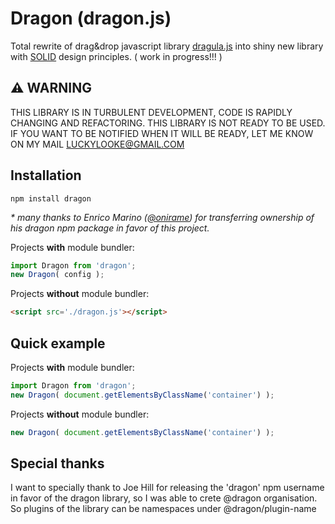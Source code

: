 # Dragon (dragon.js)
Total rewrite of drag&drop javascript library [dragula.js](https://github.com/bevacqua/dragula) into shiny new library with [SOLID](https://en.wikipedia.org/wiki/SOLID_%28object-oriented_design%29) design principles. ( work in progress!!! )

## :warning: WARNING
THIS LIBRARY IS IN TURBULENT DEVELOPMENT, CODE IS RAPIDLY CHANGING AND REFACTORING. THIS LIBRARY IS NOT READY TO BE USED. IF YOU WANT TO BE NOTIFIED WHEN IT WILL BE READY, LET ME KNOW ON MY MAIL LUCKYLOOKE@GMAIL.COM

## Installation
```
npm install dragon
```
*\* many thanks to Enrico Marino ([@onirame](https://www.npmjs.com/~onirame)) for transferring ownership of his dragon npm package in favor of this project.*

Projects **with** module bundler:
```js
import Dragon from 'dragon';
new Dragon( config );
```

Projects **without** module bundler:
```html
<script src='./dragon.js'></script>
```

## Quick example

Projects **with** module bundler:
```js
import Dragon from 'dragon';
new Dragon( document.getElementsByClassName('container') );
```

Projects **without** module bundler:
```js
new Dragon( document.getElementsByClassName('container') );
```

## Special thanks
I want to specially thank to Joe Hill for releasing the 'dragon' npm username in favor of the dragon library, so I was able to crete @dragon organisation. So plugins of the library can be namespaces under @dragon/plugin-name
